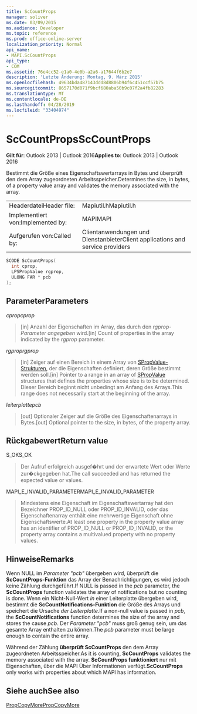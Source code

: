 ```yaml
---
title: ScCountProps
manager: soliver
ms.date: 03/09/2015
ms.audience: Developer
ms.topic: reference
ms.prod: office-online-server
localization_priority: Normal
api_name:
- MAPI.ScCountProps
api_type:
- COM
ms.assetid: 76e4cc52-e1a0-4e0b-a2a6-a17644f6b2e7
description: 'Letzte Änderung: Montag, 9. März 2015'
ms.openlocfilehash: 49634bda487143ddd8d8806b94f6c451ccf57b75
ms.sourcegitcommit: 8657170d071f9bcf680aba50b9c07f2a4fb82283
ms.translationtype: MT
ms.contentlocale: de-DE
ms.lasthandoff: 04/28/2019
ms.locfileid: "33404974"
---
```

# <a name="sccountprops"></a><span data-ttu-id="a3222-103">ScCountProps</span><span class="sxs-lookup"><span data-stu-id="a3222-103">ScCountProps</span></span>

  
  
<span data-ttu-id="a3222-104">**Gilt für**: Outlook 2013 | Outlook 2016</span><span class="sxs-lookup"><span data-stu-id="a3222-104">**Applies to**: Outlook 2013 | Outlook 2016</span></span> 
  
<span data-ttu-id="a3222-105">Bestimmt die Größe eines Eigenschaftswertarrays in Bytes und überprüft den dem Array zugeordneten Arbeitsspeicher.</span><span class="sxs-lookup"><span data-stu-id="a3222-105">Determines the size, in bytes, of a property value array and validates the memory associated with the array.</span></span> 
  
|||
|:-----|:-----|
|<span data-ttu-id="a3222-106">Headerdatei</span><span class="sxs-lookup"><span data-stu-id="a3222-106">Header file:</span></span>  <br/> |<span data-ttu-id="a3222-107">Mapiutil.h</span><span class="sxs-lookup"><span data-stu-id="a3222-107">Mapiutil.h</span></span>  <br/> |
|<span data-ttu-id="a3222-108">Implementiert von:</span><span class="sxs-lookup"><span data-stu-id="a3222-108">Implemented by:</span></span>  <br/> |<span data-ttu-id="a3222-109">MAPI</span><span class="sxs-lookup"><span data-stu-id="a3222-109">MAPI</span></span>  <br/> |
|<span data-ttu-id="a3222-110">Aufgerufen von:</span><span class="sxs-lookup"><span data-stu-id="a3222-110">Called by:</span></span>  <br/> |<span data-ttu-id="a3222-111">Clientanwendungen und Dienstanbieter</span><span class="sxs-lookup"><span data-stu-id="a3222-111">Client applications and service providers</span></span>  <br/> |
   
```cpp
SCODE ScCountProps(
  int cprop,
  LPSPropValue rgprop,
  ULONG FAR * pcb
);
```

## <a name="parameters"></a><span data-ttu-id="a3222-112">Parameter</span><span class="sxs-lookup"><span data-stu-id="a3222-112">Parameters</span></span>

 <span data-ttu-id="a3222-113">_cprop_</span><span class="sxs-lookup"><span data-stu-id="a3222-113">_cprop_</span></span>
  
> <span data-ttu-id="a3222-114">[in] Anzahl der Eigenschaften im Array, das durch den  _rgprop-Parameter angegeben_ wird.</span><span class="sxs-lookup"><span data-stu-id="a3222-114">[in] Count of properties in the array indicated by the  _rgprop_ parameter.</span></span> 
    
 <span data-ttu-id="a3222-115">_rgprop_</span><span class="sxs-lookup"><span data-stu-id="a3222-115">_rgprop_</span></span>
  
> <span data-ttu-id="a3222-116">[in] Zeiger auf einen Bereich in einem Array von [SPropValue-Strukturen,](spropvalue.md) der die Eigenschaften definiert, deren Größe bestimmt werden soll.</span><span class="sxs-lookup"><span data-stu-id="a3222-116">[in] Pointer to a range in an array of [SPropValue](spropvalue.md) structures that defines the properties whose size is to be determined.</span></span> <span data-ttu-id="a3222-117">Dieser Bereich beginnt nicht unbedingt am Anfang des Arrays.</span><span class="sxs-lookup"><span data-stu-id="a3222-117">This range does not necessarily start at the beginning of the array.</span></span> 
    
 <span data-ttu-id="a3222-118">_leiterplatte_</span><span class="sxs-lookup"><span data-stu-id="a3222-118">_pcb_</span></span>
  
> <span data-ttu-id="a3222-119">[out] Optionaler Zeiger auf die Größe des Eigenschaftenarrays in Bytes.</span><span class="sxs-lookup"><span data-stu-id="a3222-119">[out] Optional pointer to the size, in bytes, of the property array.</span></span>
    
## <a name="return-value"></a><span data-ttu-id="a3222-120">Rückgabewert</span><span class="sxs-lookup"><span data-stu-id="a3222-120">Return value</span></span>

<span data-ttu-id="a3222-121">S_OK</span><span class="sxs-lookup"><span data-stu-id="a3222-121">S_OK</span></span> 
  
> <span data-ttu-id="a3222-122">Der Aufruf erfolgreich ausgef�hrt und der erwartete Wert oder Werte zur�ckgegeben hat.</span><span class="sxs-lookup"><span data-stu-id="a3222-122">The call succeeded and has returned the expected value or values.</span></span> 
    
<span data-ttu-id="a3222-123">MAPI_E_INVALID_PARAMETER</span><span class="sxs-lookup"><span data-stu-id="a3222-123">MAPI_E_INVALID_PARAMETER</span></span> 
  
> <span data-ttu-id="a3222-124">Mindestens eine Eigenschaft im Eigenschaftswertarray hat den Bezeichner PROP_ID_NULL oder PROP_ID_INVALID, oder das Eigenschaftenarray enthält eine mehrwertige Eigenschaft ohne Eigenschaftswerte.</span><span class="sxs-lookup"><span data-stu-id="a3222-124">At least one property in the property value array has an identifier of PROP_ID_NULL or PROP_ID_INVALID, or the property array contains a multivalued property with no property values.</span></span>
    
## <a name="remarks"></a><span data-ttu-id="a3222-125">Hinweise</span><span class="sxs-lookup"><span data-stu-id="a3222-125">Remarks</span></span>

<span data-ttu-id="a3222-126">Wenn NULL im  _Parameter "pcb"_ übergeben wird, überprüft die **ScCountProps-Funktion** das Array der Benachrichtigungen, es wird jedoch keine Zählung durchgeführt.</span><span class="sxs-lookup"><span data-stu-id="a3222-126">If NULL is passed in the  _pcb_ parameter, the **ScCountProps** function validates the array of notifications but no counting is done.</span></span> <span data-ttu-id="a3222-127">Wenn ein Nicht-Null-Wert _in_ einer Leiterplatte übergeben wird, bestimmt die **ScCountNotifications-Funktion** die Größe des Arrays und speichert die Ursache _der Leiterplatte._</span><span class="sxs-lookup"><span data-stu-id="a3222-127">If a non-null value is passed in  _pcb_, the **ScCountNotifications** function determines the size of the array and stores the cause  _pcb_.</span></span> <span data-ttu-id="a3222-128">Der  _Parameter "pcb"_ muss groß genug sein, um das gesamte Array enthalten zu können.</span><span class="sxs-lookup"><span data-stu-id="a3222-128">The  _pcb_ parameter must be large enough to contain the entire array.</span></span> 
  
<span data-ttu-id="a3222-129">Während der Zählung **überprüft ScCountProps** den dem Array zugeordneten Arbeitsspeicher.</span><span class="sxs-lookup"><span data-stu-id="a3222-129">As it is counting, **ScCountProps** validates the memory associated with the array.</span></span> <span data-ttu-id="a3222-130">**ScCountProps funktioniert** nur mit Eigenschaften, über die MAPI Über Informationen verfügt.</span><span class="sxs-lookup"><span data-stu-id="a3222-130">**ScCountProps** only works with properties about which MAPI has information.</span></span> 
  
## <a name="see-also"></a><span data-ttu-id="a3222-131">Siehe auch</span><span class="sxs-lookup"><span data-stu-id="a3222-131">See also</span></span>



[<span data-ttu-id="a3222-132">PropCopyMore</span><span class="sxs-lookup"><span data-stu-id="a3222-132">PropCopyMore</span></span>](propcopymore.md)

